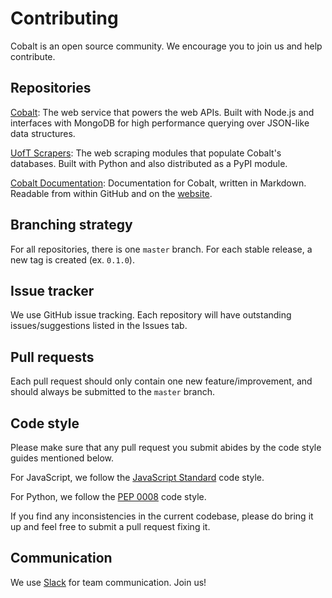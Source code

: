 # Contributing

Cobalt is an open source community. We encourage you to join us and help contribute.

## Repositories

[Cobalt](https://github.com/cobalt-uoft/cobalt): The web service that powers the web APIs. Built with Node.js and interfaces with MongoDB for high performance querying over JSON-like data structures.

[UofT Scrapers](https://github.com/cobalt-uoft/uoft-scrapers): The web scraping modules that populate Cobalt's databases. Built with Python and also distributed as a PyPI module.

[Cobalt Documentation](https://github.com/cobalt-uoft/documentation): Documentation for Cobalt, written in Markdown. Readable from within GitHub and on the [website](https://cobalt.qas.im/documentation).

## Branching strategy

For all repositories, there is one `master` branch. For each stable release, a new tag is created (ex. `0.1.0`).

## Issue tracker

We use GitHub issue tracking. Each repository will have outstanding issues/suggestions listed in the Issues tab.

## Pull requests

Each pull request should only contain one new feature/improvement, and should always be submitted to the `master` branch.

## Code style

Please make sure that any pull request you submit abides by the code style guides mentioned below.

For JavaScript, we follow the [JavaScript Standard](http://standardjs.com/) code style.

For Python, we follow the [PEP 0008](https://www.python.org/dev/peps/pep-0008/) code style.

If you find any inconsistencies in the current codebase, please do bring it up and feel free to submit a pull request fixing it.

## Communication

We use [Slack](https://cobalt-uoft.slack.com) for team communication. Join us!
